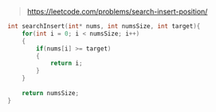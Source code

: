 > https://leetcode.com/problems/search-insert-position/

``` c
int searchInsert(int* nums, int numsSize, int target){
    for(int i = 0; i < numsSize; i++)
    {
        if(nums[i] >= target)
        {
            return i;
        }
    }
    
    return numsSize;
}
```